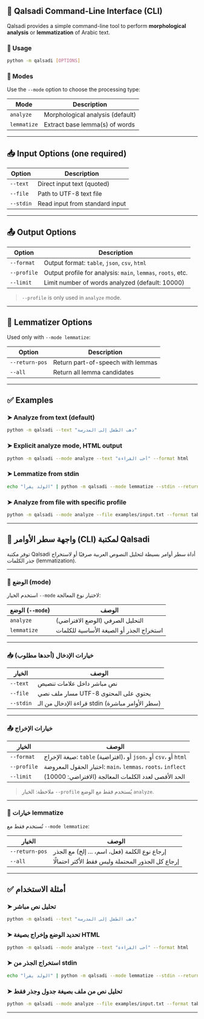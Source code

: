 

## 🧰 Qalsadi Command-Line Interface (CLI)

Qalsadi provides a simple command-line tool to perform **morphological analysis** or **lemmatization** of Arabic text.

### 🔧 Usage

```bash
python -m qalsadi [OPTIONS]
```

### 🏁 Modes

Use the `--mode` option to choose the processing type:

| Mode        | Description                      |
| ----------- | -------------------------------- |
| `analyze`   | Morphological analysis (default) |
| `lemmatize` | Extract base lemma(s) of words   |

---

## 📥 Input Options (one required)

| Option    | Description                    |
| --------- | ------------------------------ |
| `--text`  | Direct input text (quoted)     |
| `--file`  | Path to UTF-8 text file        |
| `--stdin` | Read input from standard input |

---

## 📤 Output Options

| Option      | Description                                                  |
| ----------- | ------------------------------------------------------------ |
| `--format`  | Output format: `table`, `json`, `csv`, `html`                |
| `--profile` | Output profile for analysis: `main`, `lemmas`, `roots`, etc. |
| `--limit`   | Limit number of words analyzed (default: 10000)              |

> `--profile` is only used in `analyze` mode.

---

## 🧠 Lemmatizer Options

Used only with `--mode lemmatize`:

| Option         | Description                       |
| -------------- | --------------------------------- |
| `--return-pos` | Return part-of-speech with lemmas |
| `--all`        | Return all lemma candidates       |

---

## ✅ Examples

### ➤ Analyze from text (default)

```bash
python -m qalsadi --text "ذهب الطفل إلى المدرسة"
```

### ➤ Explicit analyze mode, HTML output

```bash
python -m qalsadi --mode analyze --text "أحب القراءة" --format html
```

### ➤ Lemmatize from stdin

```bash
echo "الولد يقرأ" | python -m qalsadi --mode lemmatize --stdin --return-pos
```

### ➤ Analyze from file with specific profile

```bash
python -m qalsadi --mode analyze --file examples/input.txt --format table --profile roots
```

---





## 🧰 واجهة سطر الأوامر (CLI) لمكتبة Qalsadi

توفر مكتبة Qalsadi أداة سطر أوامر بسيطة لتحليل النصوص العربية صرفيًا أو لاستخراج جذر الكلمات (lemmatization).

------

### 🏁 الوضع (mode)

استخدم الخيار `--mode` لاختيار نوع المعالجة:

| الوضع (`--mode`) | الوصف                                    |
| ---------------- | ---------------------------------------- |
| `analyze`        | التحليل الصرفي (الوضع الافتراضي)         |
| `lemmatize`      | استخراج الجذر أو الصيغة الأساسية للكلمات |

------

### 📥 خيارات الإدخال (أحدها مطلوب)

| الخيار    | الوصف                                           |
| --------- | ----------------------------------------------- |
| `--text`  | نص مباشر داخل علامات تنصيص                      |
| `--file`  | مسار ملف نصي UTF-8 يحتوي على المحتوى            |
| `--stdin` | قراءة الإدخال من الـ stdin (سطر الأوامر مباشرة) |

------

### 📤 خيارات الإخراج

| الخيار      | الوصف                                                        |
| ----------- | ------------------------------------------------------------ |
| `--format`  | صيغة الإخراج: `table` (افتراضية)، أو `json`، أو `csv`، أو `html` |
| `--profile` | اختيار الحقول المعروضة: `main`، `lemmas`، `roots`، `inflect` |
| `--limit`   | الحد الأقصى لعدد الكلمات المعالجة (الافتراضي: 10000)         |

> ملاحظة: الخيار `--profile` يُستخدم فقط مع الوضع `analyze`.

------

### 🧠 خيارات lemmatize

تُستخدم فقط مع `--mode lemmatize`:

| الخيار         | الوصف                                            |
| -------------- | ------------------------------------------------ |
| `--return-pos` | إرجاع نوع الكلمة (فعل، اسم، ... إلخ) مع الجذر    |
| `--all`        | إرجاع كل الجذور المحتملة وليس فقط الأكثر احتمالًا |

------

## ✅ أمثلة الاستخدام

### ➤ تحليل نص مباشر

```bash
python -m qalsadi --text "ذهب الطفل إلى المدرسة"
```

### ➤ تحديد الوضع وإخراج بصيغة HTML

```bash
python -m qalsadi --mode analyze --text "أحب القراءة" --format html
```

### ➤ استخراج الجذر من stdin

```bash
echo "الولد يقرأ" | python -m qalsadi --mode lemmatize --stdin --return-pos
```

### ➤ تحليل نص من ملف بصيغة جدول وجذر فقط

```bash
python -m qalsadi --mode analyze --file examples/input.txt --format table --profile roots
```

------

